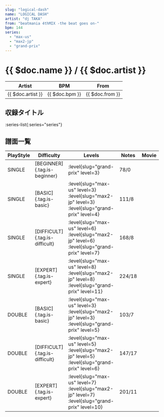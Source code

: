 ```yaml
---
slug: "logical-dash"
name: "LOGICAL DASH"
artist: "dj TAKA"
from: "beatmania 4thMIX -the beat goes on-"
bpm: 144
series:
  - "max-us"
  - "max2-jp"
  - "grand-prix"
---
```


# {{ $doc.name }} / {{ $doc.artist }}

|Artist|BPM|From|
|------|---|----|
|{{ $doc.artist }}|{{ $doc.bpm }}|{{ $doc.from }}|

## 収録タイトル

:series-list{:series="series"}

## 譜面一覧

|PlayStyle|Difficulty|Levels|Notes|Movie|
|---------|----------|------|-----|-----|
|SINGLE|[BEGINNER]{.tag.is-beginner}|<div class="field is-grouped is-grouped-multiline"> :level{slug="grand-prix" level=3}</div>|78/0||
|SINGLE|[BASIC]{.tag.is-basic}|<div class="field is-grouped is-grouped-multiline"> :level{slug="max-us" level=3} :level{slug="max2-jp" level=3} :level{slug="grand-prix" level=4}</div>|111/8||
|SINGLE|[DIFFICULT]{.tag.is-difficult}|<div class="field is-grouped is-grouped-multiline"> :level{slug="max-us" level=6} :level{slug="max2-jp" level=6} :level{slug="grand-prix" level=7}</div>|168/8||
|SINGLE|[EXPERT]{.tag.is-expert}|<div class="field is-grouped is-grouped-multiline"> :level{slug="max-us" level=8} :level{slug="max2-jp" level=8} :level{slug="grand-prix" level=11}</div>|224/18||
|DOUBLE|[BASIC]{.tag.is-basic}|<div class="field is-grouped is-grouped-multiline"> :level{slug="max-us" level=3} :level{slug="max2-jp" level=3} :level{slug="grand-prix" level=5}</div>|103/7||
|DOUBLE|[DIFFICULT]{.tag.is-difficult}|<div class="field is-grouped is-grouped-multiline"> :level{slug="max-us" level=5} :level{slug="max2-jp" level=5} :level{slug="grand-prix" level=6}</div>|147/17||
|DOUBLE|[EXPERT]{.tag.is-expert}|<div class="field is-grouped is-grouped-multiline"> :level{slug="max-us" level=7} :level{slug="max2-jp" level=7} :level{slug="grand-prix" level=10}</div>|201/11||
